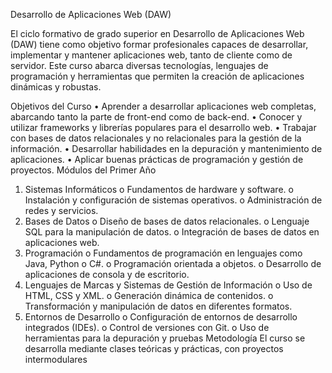 Desarrollo de Aplicaciones Web (DAW)

El ciclo formativo de grado superior en Desarrollo de Aplicaciones Web (DAW) tiene como objetivo formar profesionales capaces de desarrollar, implementar y mantener aplicaciones web, tanto de cliente como de servidor. Este curso abarca diversas tecnologías, lenguajes de programación y herramientas que permiten la creación de aplicaciones dinámicas y robustas.


Objetivos del Curso
•	Aprender a desarrollar aplicaciones web completas, abarcando tanto la parte de front-end como de back-end.
•	Conocer y utilizar frameworks y librerías populares para el desarrollo web.
•	Trabajar con bases de datos relacionales y no relacionales para la gestión de la información.
•	Desarrollar habilidades en la depuración y mantenimiento de aplicaciones.
•	Aplicar buenas prácticas de programación y gestión de proyectos.
Módulos del Primer Año
1.	Sistemas Informáticos
o	Fundamentos de hardware y software.
o	Instalación y configuración de sistemas operativos.
o	Administración de redes y servicios.
2.	Bases de Datos
o	Diseño de bases de datos relacionales.
o	Lenguaje SQL para la manipulación de datos.
o	Integración de bases de datos en aplicaciones web.
3.	Programación
o	Fundamentos de programación en lenguajes como Java, Python o C#.
o	Programación orientada a objetos.
o	Desarrollo de aplicaciones de consola y de escritorio.
4.	Lenguajes de Marcas y Sistemas de Gestión de Información
o	Uso de HTML, CSS y XML.
o	Generación dinámica de contenidos.
o	Transformación y manipulación de datos en diferentes formatos.
5.	Entornos de Desarrollo
o	Configuración de entornos de desarrollo integrados (IDEs).
o	Control de versiones con Git.
o	Uso de herramientas para la depuración y pruebas
Metodología 
El curso se desarrolla mediante clases teóricas y prácticas, con proyectos intermodulares
